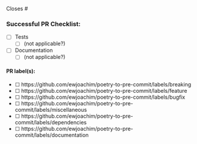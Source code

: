 Closes #<ticket number>

### Successful PR Checklist:

- [ ] Tests
  - [ ] (not applicable?)
- [ ] Documentation
  - [ ] (not applicable?)

#### PR label(s): <!-- It's easier to fill those after submitting your PR -->

- [ ] <!-- Breaking -->https://github.com/ewjoachim/poetry-to-pre-commit/labels/breaking
- [ ] <!-- Feature -->https://github.com/ewjoachim/poetry-to-pre-commit/labels/feature
- [ ] <!-- Bugfix -->https://github.com/ewjoachim/poetry-to-pre-commit/labels/bugfix
- [ ] <!-- Misc. -->https://github.com/ewjoachim/poetry-to-pre-commit/labels/miscellaneous
- [ ] <!-- Deps -->https://github.com/ewjoachim/poetry-to-pre-commit/labels/dependencies
- [ ] <!-- Docs -->https://github.com/ewjoachim/poetry-to-pre-commit/labels/documentation
